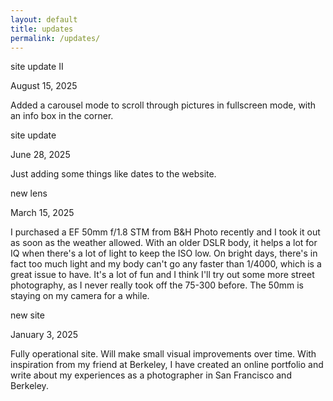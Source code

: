 ```yaml
---
layout: default
title: updates
permalink: /updates/
---
```

<div class="blog-post-container">
  <article class="blog-post">
    <p class="post-title">site update II</p>
    <p class="post-date">August 15, 2025</p>
    <div class="post-body">
      <p>Added a carousel mode to scroll through pictures in fullscreen mode, with an info box in the corner.</p>
    </div>
  </article>
</div>


<div class="blog-post-container">
  <article class="blog-post">
    <p class="post-title">site update</p>
    <p class="post-date">June 28, 2025</p>
    <div class="post-body">
      <p>Just adding some things like dates to the website.</p>
    </div>
  </article>
</div>

<div class="blog-post-container">
  <article class="blog-post">
    <p class="post-title">new lens</p>
    <p class="post-date">March 15, 2025</p>
    <div class="post-body">
      <p>I purchased a EF 50mm f/1.8 STM from B&H Photo recently and I took it out as soon as the weather allowed. With an older DSLR body, it helps a lot for IQ when there's a lot of light to keep the ISO low. On bright days, there's in fact too much light and my body can't go any faster than 1/4000, which is a great issue to have. It's a lot of fun and I think I'll try out some more street photography, as I never really took off the 75-300 before. The 50mm is staying on my camera for a while.</p>
    </div>
  </article>
</div>

<div class="blog-post-container">
  <article class="blog-post">
    <p class="post-title">new site</p>
    <p class="post-date">January 3, 2025</p>
    <div class="post-body">
      <p>Fully operational site. Will make small visual improvements over time. With inspiration from my friend at Berkeley, I have created an online portfolio and write about my experiences as a photographer in San Francisco and Berkeley.</p>
    </div>
  </article>
</div>
